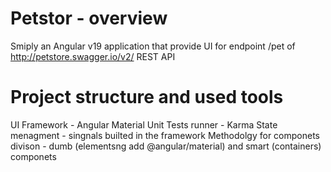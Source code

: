 # Petstor - overview
Smiply an Angular v19 application that provide UI for endpoint /pet of http://petstore.swagger.io/v2/ REST API

# Project structure and used tools
UI Framework - Angular Material
Unit Tests runner - Karma
State menagment - singnals builted in the framework
Methodolgy for componets divison - dumb (elementsng add @angular/material) and smart (containers) componets